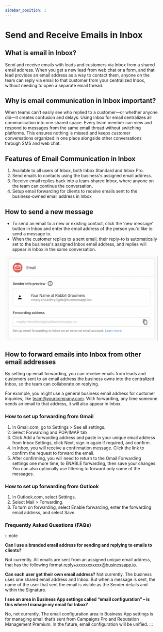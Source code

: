 ```yaml
---
sidebar_position: 3
---
```


# Send and Receive Emails in Inbox

## What is email in Inbox?

Send and receive emails with leads and customers via Inbox from a shared email address. When you get a new lead from web chat or a form, and that lead provides an email address as a way to contact them, anyone on the team can reply via email to that customer from your centralized Inbox, without needing to open a separate email thread.

## Why is email communication in Inbox important?

When teams can’t easily see who replied to a customer—or whether anyone did—it creates confusion and delays. Using Inbox for email centralizes all communication into one shared space. Every team member can view and respond to messages from the same email thread without switching platforms. This ensures nothing is missed and keeps customer conversations organized in one place alongside other conversations through SMS and web chat.

## Features of Email Communication in Inbox

1. Available to all users of Inbox, both Inbox Standard and Inbox Pro.
2. Send emails to contacts using the business's assigned email address.
3. Receive email replies back into a team-shared Inbox, where anyone on the team can continue the conversation.
4. Setup email forwarding for clients to receive emails sent to the business-owned email address in Inbox

## How to send a new message

* To send an email to a new or existing contact, click the ‘new message’ button in Inbox and enter the email address of the person you'd like to send a message to.
* When the customer replies to a sent email, their reply-to is automatically set to the business's assigned Inbox email address, and replies will appear in Inbox in the same conversation.

![](./img/email_setup.png)

## How to forward emails into Inbox from other email addresses

By setting up email forwarding, you can receive emails from leads and customers sent to an email address the business owns into the centralized Inbox, so the team can collaborate on replying.

For example, you might use a general business email address for customer inquiries, like team@yourcompany.com. With forwarding, any time someone sends an email to that address, it will also appear in Inbox.

### How to set up forwarding from Gmail

1. In Gmail.com, go to Settings > See all settings.
2. Select Forwarding and POP/IMAP tab
3. Click Add a forwarding address and paste in your unique email address from Inbox Settings, click Next, sign in again if required, and confirm.
4. In Inbox, you will receive a confirmation message. Click the link to confirm the request to forward the email.
5. After confirming, you will need to return to the Gmail Forwarding settings one more time, to ENABLE forwarding, then save your changes. You can also optionally use filtering to forward only some of the messages.

### How to set up forwarding from Outlook

1. In Outlook.com, select Settings.
2. Select Mail > Forwarding.
3. To turn on forwarding, select Enable forwarding, enter the forwarding email address, and select Save.

### Frequently Asked Questions (FAQs)

:::note

**Can I use a branded email address for sending and replying to emails to clients?**

Not currently. All emails are sent from an assigned unique email address, that has the following format reply+xxxxxxxxxxx@businessapp.io.

**Can each user get their own email address?**
Not currently. The business uses one shared email address and Inbox. But when a message is sent, the name of the user that sent the email is visible as the Sender details and within the Signature.

**I see an area in Business App settings called “email configuration” – is this where I manage my email for Inbox?**

No, not currently. The email configuration area in Business App settings is for managing email that’s sent from Campaigns Pro and Reputation Management Premium. In the future, email configuration will be unified.
:::
